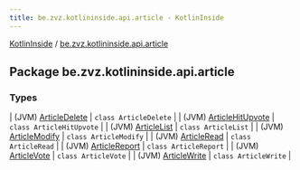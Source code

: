 ```yaml
---
title: be.zvz.kotlininside.api.article - KotlinInside
---
```


[KotlinInside](../index.html) / [be.zvz.kotlininside.api.article](./index.html)

## Package be.zvz.kotlininside.api.article

### Types

| (JVM) [ArticleDelete](-article-delete/index.html) | `class ArticleDelete` |
| (JVM) [ArticleHitUpvote](-article-hit-upvote/index.html) | `class ArticleHitUpvote` |
| (JVM) [ArticleList](-article-list/index.html) | `class ArticleList` |
| (JVM) [ArticleModify](-article-modify/index.html) | `class ArticleModify` |
| (JVM) [ArticleRead](-article-read/index.html) | `class ArticleRead` |
| (JVM) [ArticleReport](-article-report/index.html) | `class ArticleReport` |
| (JVM) [ArticleVote](-article-vote/index.html) | `class ArticleVote` |
| (JVM) [ArticleWrite](-article-write/index.html) | `class ArticleWrite` |

